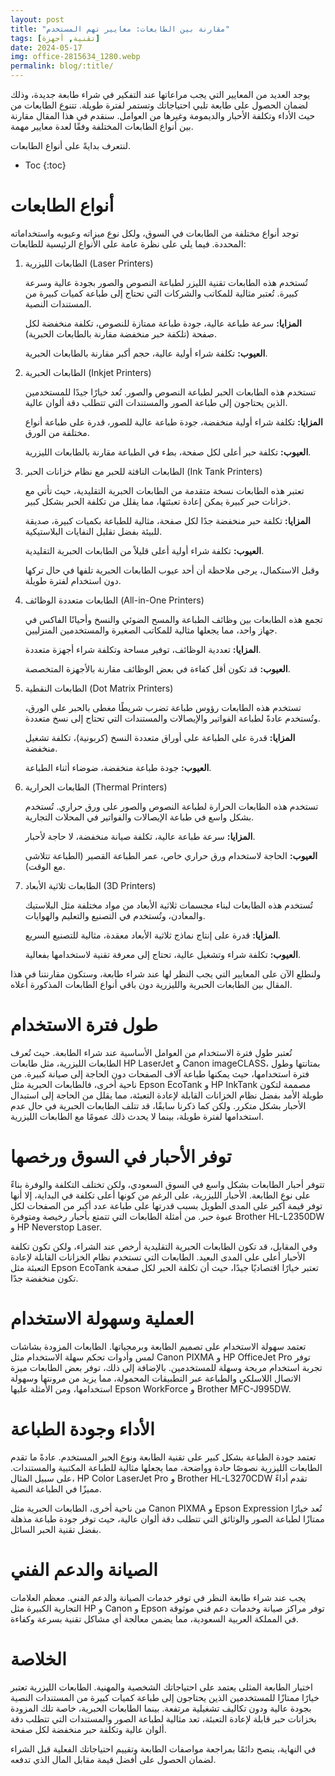 ```yaml
---
layout: post
title: "مقارنة بين الطابعات: معايير تهم المستخدم"
tags: [تقنية, أجهزة]
date: 2024-05-17
img: office-2815634_1280.webp
permalink: blog/:title/
---
```



يوجد العديد من المعايير التي يجب مراعاتها عند التفكير في شراء طابعة جديدة، وذلك لضمان الحصول على طابعة تلبي احتياجاتك وتستمر لفترة طويلة. تتنوع الطابعات من حيث الأداء وتكلفة الأحبار والديمومة وغيرها من العوامل. سنقدم في هذا المقال مقارنة بين أنواع الطابعات المختلفة وفقًا لعدة معايير مهمة.

لنتعرف بدايةً على أنواع الطابعات.

* Toc
{:toc}

# أنواع الطابعات

توجد أنواع مختلفة من الطابعات في السوق، ولكل نوع ميزاته وعيوبه واستخداماته المحددة.  فيما يلي على نظرة عامة على الأنواع الرئيسية للطابعات:

1. الطابعات الليزرية (Laser Printers)

    تُستخدم هذه الطابعات تقنية الليزر لطباعة النصوص والصور بجودة عالية وسرعة كبيرة. تُعتبر مثالية للمكاتب والشركات التي تحتاج إلى طباعة كميات كبيرة من المستندات النصية.

    **المزايا:** سرعة طباعة عالية، جودة طباعة ممتازة للنصوص، تكلفة منخفضة لكل صفحة (تلكفة حبر منخفضة مقارنة بالطابعات الحبرية).

    **العيوب:** تكلفة شراء أولية عالية، حجم أكبر مقارنة بالطابعات الحبرية. 

2. الطابعات الحبرية (Inkjet Printers)

    تستخدم هذه الطابعات الحبر لطباعة النصوص والصور. تُعد خيارًا جيدًا للمستخدمين الذين يحتاجون إلى طباعة الصور والمستندات التي تتطلب دقة ألوان عالية.

    **المزايا:** تكلفة شراء أولية منخفضة، جودة طباعة عالية للصور، قدرة على طباعة أنواع مختلفة من الورق.

    **العيوب:** تكلفة حبر أعلى لكل صفحة، بطء في الطباعة مقارنة بالطابعات الليزرية.

3. الطابعات النافثة للحبر مع نظام خزانات الحبر (Ink Tank Printers)

    تعتبر هذه الطابعات نسخة متقدمة من الطابعات الحبرية التقليدية، حيث تأتي مع خزانات حبر كبيرة يمكن إعادة تعبئتها، مما يقلل من تكلفة الحبر بشكل كبير.

    **المزايا:** تكلفة حبر منخفضة جدًا لكل صفحة، مثالية للطباعة بكميات كبيرة، صديقة للبيئة بفضل تقليل النفايات البلاستيكية.

    **العيوب:** تكلفة شراء أولية أعلى قليلاً من الطابعات الحبرية التقليدية.

    وقبل الاستكمال، يرجى ملاحظة أن أحد عيوب الطابعات الحبرية تلفها في حال تركها دون استخدام لفترة طويلة.

4. الطابعات متعددة الوظائف (All-in-One Printers)

    تجمع هذه الطابعات بين وظائف الطباعة والمسح الضوئي والنسخ وأحيانًا الفاكس في جهاز واحد، مما يجعلها مثالية للمكاتب الصغيرة والمستخدمين المنزليين.

    **المزايا:** تعددية الوظائف، توفير مساحة وتكلفة شراء أجهزة متعددة.

    **العيوب:** قد تكون أقل كفاءة في بعض الوظائف مقارنة بالأجهزة المتخصصة.

5. الطابعات النقطية (Dot Matrix Printers)

    تستخدم هذه الطابعات رؤوس طباعة تضرب شريطًا مغطى بالحبر على الورق، وتُستخدم عادةً لطباعة الفواتير والإيصالات والمستندات التي تحتاج إلى نسخ متعددة.

    **المزايا:** قدرة على الطباعة على أوراق متعددة النسخ (كربونية)، تكلفة تشغيل منخفضة.

    **العيوب:** جودة طباعة منخفضة، ضوضاء أثناء الطباعة.

6. الطابعات الحرارية (Thermal Printers)

    تستخدم هذه الطابعات الحرارة لطباعة النصوص والصور على ورق حراري. تُستخدم بشكل واسع في طباعة الإيصالات والفواتير في المحلات التجارية.

    **المزايا:** سرعة طباعة عالية، تكلفة صيانة منخفضة، لا حاجة لأحبار.

    **العيوب:** الحاجة لاستخدام ورق حراري خاص، عمر الطباعة القصير (الطباعة تتلاشى مع الوقت).

7. الطابعات ثلاثية الأبعاد (3D Printers)

    تُستخدم هذه الطابعات لبناء مجسمات ثلاثية الأبعاد من مواد مختلفة مثل البلاستيك والمعادن، وتُستخدم في التصنيع والتعليم والهوايات.

    **المزايا:** قدرة على إنتاج نماذج ثلاثية الأبعاد معقدة، مثالية للتصنيع السريع.

    **العيوب:** تكلفة شراء وتشغيل عالية، تحتاج إلى معرفة تقنية لاستخدامها بفعالية.

ولنطلع الآن على المعايير التي يجب النظر لها عند شراء طابعة، وستكون مقارنتنا في هذا المقال بين الطابعات الحبرية والليزرية دون باقي أنواع الطابعات المذكورة أعلاه.

# طول فترة الاستخدام

تُعتبر طول فترة الاستخدام من العوامل الأساسية عند شراء الطابعة. حيث تُعرف الطابعات الليزرية، مثل طابعات HP LaserJet و Canon imageCLASS، بمتانتها وطول فترة استخدامها، حيث يمكنها طباعة آلاف الصفحات دون الحاجة إلى صيانة كبيرة. من ناحية أخرى، فالطابعات الحبرية مثل Epson EcoTank و HP InkTank مصممة لتكون طويلة الأمد بفضل نظام الخزانات القابلة لإعادة التعبئة، مما يقلل من الحاجة إلى استبدال الأحبار بشكل متكرر. ولكن كما ذكرنا سابقًا، قد تتلف الطابعات الحبرية في حال عدم استخدامها لفترة طويلة، بينما لا يحدث ذلك عمومًا مع الطابعات الليزرية.

# توفر الأحبار في السوق ورخصها

تتوفر أحبار الطابعات بشكل واسع في السوق السعودي، ولكن تختلف التكلفة والوفرة بناءً على نوع الطابعة. الأحبار الليزرية، على الرغم من كونها أعلى تكلفة في البداية، إلا أنها توفر قيمة أكبر على المدى الطويل بسبب قدرتها على طباعة عدد أكبر من الصفحات لكل عبوة حبر. من أمثلة الطابعات التي تتمتع بأحبار رخيصة ومتوفرة Brother HL-L2350DW و HP Neverstop Laser.

وفي المقابل، قد تكون الطابعات الحبرية التقليدية أرخص عند الشراء، ولكن تكون تكلفة الأحبار أعلى على المدى البعيد. الطابعات التي تستخدم نظام الخزانات القابلة لإعادة التعبئة مثل Epson EcoTank تعتبر خيارًا اقتصاديًا جيدًا، حيث أن تكلفة الحبر لكل صفحة تكون منخفضة جدًا.

# العملية وسهولة الاستخدام

تعتمد سهولة الاستخدام على تصميم الطابعة وبرمجياتها. الطابعات المزودة بشاشات لمس وأدوات تحكم سهلة الاستخدام مثل Canon PIXMA و HP OfficeJet Pro توفر تجربة استخدام مريحة وسهلة للمستخدمين. بالإضافة إلى ذلك، توفر بعض الطابعات ميزة الاتصال اللاسلكي والطباعة عبر التطبيقات المحمولة، مما يزيد من مرونتها وسهولة استخدامها، ومن الأمثلة عليها Epson WorkForce و Brother MFC-J995DW.

# الأداء وجودة الطباعة

تعتمد جودة الطباعة بشكل كبير على تقنية الطابعة ونوع الحبر المستخدم. عادةً ما تقدم الطابعات الليزرية نصوصًا حادة وواضحة، مما يجعلها مثالية للطباعة المكتبية والمستندات. على سبيل المثال، HP Color LaserJet Pro و Brother HL-L3270CDW تقدم أداءً مميزًا في الطباعة النصية.

من ناحية أخرى، الطابعات الحبرية مثل Canon PIXMA و Epson Expression تُعد خيارًا ممتازًا لطباعة الصور والوثائق التي تتطلب دقة ألوان عالية، حيث توفر جودة طباعة مذهلة بفضل تقنية الحبر السائل.

# الصيانة والدعم الفني

يجب عند شراء طابعة النظر في توفر خدمات الصيانة والدعم الفني. معظم العلامات التجارية الكبيرة مثل HP و Canon و Epson توفر مراكز صيانة وخدمات دعم فني موثوقة في المملكة العربية السعودية، مما يضمن معالجة أي مشاكل تقنية بسرعة وكفاءة.

# الخلاصة

اختيار الطابعة المثلى يعتمد على احتياجاتك الشخصية والمهنية. الطابعات الليزرية تعتبر خيارًا ممتازًا للمستخدمين الذين يحتاجون إلى طباعة كميات كبيرة من المستندات النصية بجودة عالية ودون تكاليف تشغيلية مرتفعة. بينما الطابعات الحبرية، خاصة تلك المزودة بخزانات حبر قابلة لإعادة التعبئة، تعد مثالية لطباعة الصور والمستندات التي تتطلب دقة ألوان عالية وتكلفة حبر منخفضة لكل صفحة.

في النهاية، ينصح دائمًا بمراجعة مواصفات الطابعة وتقييم احتياجاتك الفعلية قبل الشراء لضمان الحصول على أفضل قيمة مقابل المال الذي تدفعه.
